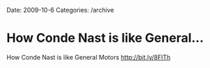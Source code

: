 Date: 2009-10-6
Categories: /archive

# How Conde Nast is like General...

How Conde Nast is like General Motors <a href="http://bit.ly/8FlTh" rel="nofollow">http://bit.ly/8FlTh</a>
